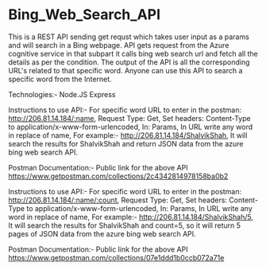 # Bing_Web_Search_API

This is a REST API sending get requst which takes user input as a params and will search in a Bing webpage. API gets request from the Azure cognitive service in that subpart it calls bing web search url and fetch all the details as per the condition. The output of the API is all the corresponding URL's related to that specific word. Anyone can use this API to search a specific word from the Internet.

Technologies:-
Node.JS Express

Instructions to use API:-
For specific word URL to enter in the postman: http://206.81.14.184/:name,
Request Type: Get,
Set headers: Content-Type to application/x-www-form-urlencoded,
In: Params,
In URL write any word in replace of name,
For example:- http://206.81.14.184/ShalvikShah,
It will search the results for ShalvikShah and return JSON data from the azure bing web search API.

Postman Documentation:-
Public link for the above API
https://www.getpostman.com/collections/2c4342814978158ba0b2

Instructions to use API:-
For specific word URL to enter in the postman: http://206.81.14.184/:name/:count,
Request Type: Get,
Set headers: Content-Type to application/x-www-form-urlencoded,
In: Params,
In URL write any word in replace of name,
For example:- http://206.81.14.184/ShalvikShah/5,
It will search the results for ShalvikShah and count=5, so it will return 5 pages of JSON data from the azure bing web search API.

Postman Documentation:-
Public link for the above API
https://www.getpostman.com/collections/07e1ddd1b0ccb072a71e
